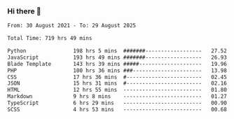 ### Hi there 👋

<!--
**dominoto/dominoto** is a ✨ _special_ ✨ repository because its `README.md` (this file) appears on your GitHub profile.

Here are some ideas to get you started:

- 🔭 I’m currently working on ...
- 🌱 I’m currently learning ...
- 👯 I’m looking to collaborate on ...
- 🤔 I’m looking for help with ...
- 💬 Ask me about ...
- 📫 How to reach me: ...
- 😄 Pronouns: ...
- ⚡ Fun fact: ...
-->
<!--START_SECTION:waka-->

```txt
From: 30 August 2021 - To: 29 August 2025

Total Time: 719 hrs 49 mins

Python               198 hrs 5 mins  #######------------------   27.52 %
JavaScript           193 hrs 49 mins #######------------------   26.93 %
Blade Template       143 hrs 39 mins #####--------------------   19.96 %
PHP                  100 hrs 36 mins ###----------------------   13.98 %
CSS                  17 hrs 36 mins  #------------------------   02.45 %
JSON                 15 hrs 31 mins  #------------------------   02.16 %
HTML                 12 hrs 55 mins  -------------------------   01.80 %
Markdown             9 hrs 8 mins    -------------------------   01.27 %
TypeScript           6 hrs 29 mins   -------------------------   00.90 %
SCSS                 4 hrs 53 mins   -------------------------   00.68 %
```

<!--END_SECTION:waka-->
